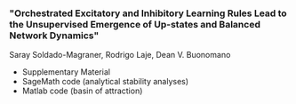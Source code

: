 ### "Orchestrated Excitatory and Inhibitory Learning Rules Lead to the Unsupervised Emergence of Up-states and Balanced Network Dynamics"
Saray Soldado-Magraner, Rodrigo Laje, Dean V. Buonomano

- Supplementary Material
- SageMath code (analytical stability analyses)
- Matlab code (basin of attraction)
